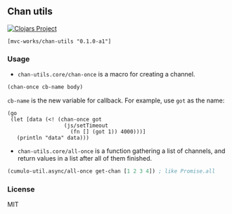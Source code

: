 
Chan utils
----

[![Clojars Project](https://img.shields.io/clojars/v/mvc-works/chan-utils.svg)](https://clojars.org/mvc-works/chan-utils)

```edn
[mvc-works/chan-utils "0.1.0-a1"]
```

### Usage

* `chan-utils.core/chan-once` is a macro for creating a channel.

```clojure
(chan-once cb-name body)
```

`cb-name` is the new variable for callback. For example, use `got` as the name:

```
(go
 (let [data (<! (chan-once got
                  (js/setTimeout
                    (fn [] (got 1)) 4000)))]
   (println "data" data)))
```

* `chan-utils.core/all-once` is a function gathering a list of channels, and return values in a list after all of them finished.

```clojure
(cumulo-util.async/all-once get-chan [1 2 3 4]) ; like Promise.all
```

### License

MIT
